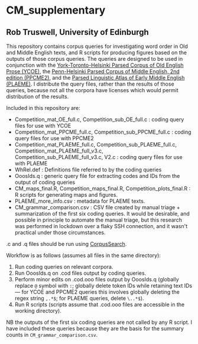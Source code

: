 # CM_supplementary

## Rob Truswell, University of Edinburgh

This repository contains corpus queries for investigating word order in Old and Middle English texts, and R scripts for producing figures based on the outputs of those corpus queries. The queries are designed to be used in conjunction with the [York-Toronto-Helsinki Parsed Corpus of Old English Prose (YCOE)](https://www-users.york.ac.uk/~lang22/YCOE/YcoeHome.htm), the [Penn-Helsinki Parsed Corpus of Middle English, 2nd edition (PPCME2)](https://www.ling.upenn.edu/hist-corpora/PPCME2-RELEASE-4/), and the [Parsed Linguistic Atlas of Early Middle English (PLAEME)](https://github.com/rtruswell/PLAEME_current).  I distribute the query files, rather than the results of those queries, because not all the corpora have licenses which would permit distribution of the results.

Included in this repository are:

* Competition_mat_OE_full.c, Competition_sub_OE_full.c : coding query files for use with YCOE
* Competition_mat_PPCME_full.c, Competition_sub_PPCME_full.c : coding query files for use with PPCME2
* Competition_mat_PLAEME_full.c, Competition_sub_PLAEME_full.c, Competition_mat_PLAEME_full_v3.c, Competition_sub_PLAEME_full_v3.c, V2.c : coding query files for use with PLAEME
* WhRel.def : Definitions file referred to by the coding queries
* OoosIds.q : generic query file for extracting codes and IDs from the output of coding queries
* CM_maps_final.R, Competition_maps_final.R, Competition_plots_final.R : R scripts for generating maps and figures.
* PLAEME_more_info.csv : metadata for PLAEME texts.
* CM_grammar_comparison.csv : CSV file created by manual triage + summarization of the first six coding queries.  It would be desirable, and possible in principle to automate the manual triage, but this research was performed in lockdown over a flaky SSH connection, and it wasn't practical under those circumstances.

.c and .q files should be run using [CorpusSearch](http://corpussearch.sourceforge.net).

Workflow is as follows (assumes all files in the same directory):

1. Run coding queries on relevant corpora.
2. Run OoosIds.q on .cod files output by coding queries.
3. Perform minor edits on .cod.ooo files output by OoosIds.q (globally replace `@` symbol with `:`; globally delete token IDs while retaining text IDs &mdash; for YCOE and PPCME2 queries this involves globally deleting the regex string `,.*$`; for PLAEME queries, delete `\..*$`).
4. Run R scripts (scripts assume that .cod.ooo files are accessible in the working directory).

NB the outputs of the first six coding queries are not called by any R script.  I have included these queries because they are the basis for the summary counts in `CM_grammar_comparison.csv`.

